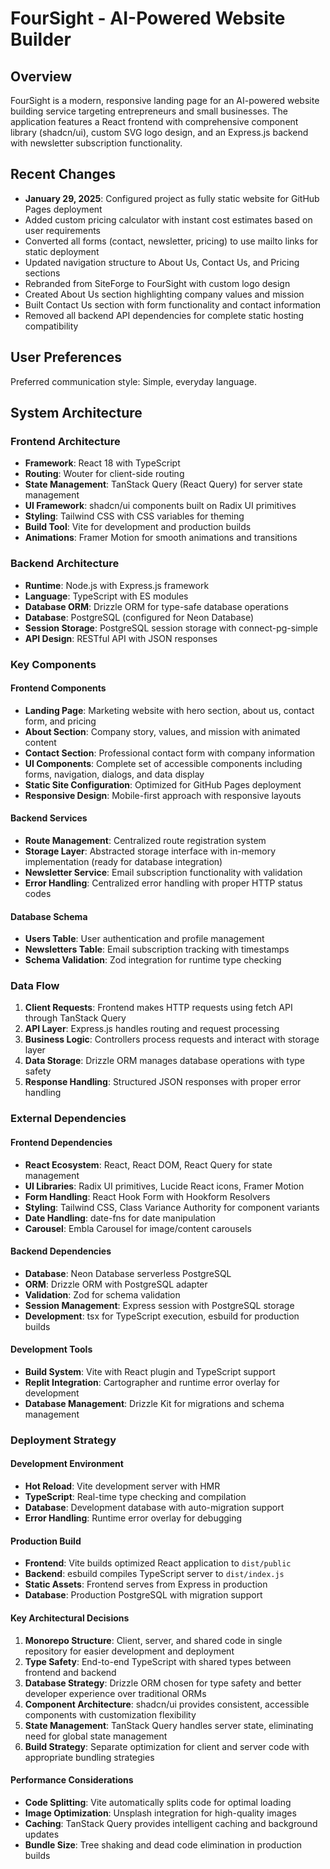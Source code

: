 # FourSight - AI-Powered Website Builder

## Overview

FourSight is a modern, responsive landing page for an AI-powered website building service targeting entrepreneurs and small businesses. The application features a React frontend with comprehensive component library (shadcn/ui), custom SVG logo design, and an Express.js backend with newsletter subscription functionality.

## Recent Changes

- **January 29, 2025**: Configured project as fully static website for GitHub Pages deployment
- Added custom pricing calculator with instant cost estimates based on user requirements
- Converted all forms (contact, newsletter, pricing) to use mailto links for static deployment
- Updated navigation structure to About Us, Contact Us, and Pricing sections
- Rebranded from SiteForge to FourSight with custom logo design
- Created About Us section highlighting company values and mission
- Built Contact Us section with form functionality and contact information
- Removed all backend API dependencies for complete static hosting compatibility

## User Preferences

Preferred communication style: Simple, everyday language.

## System Architecture

### Frontend Architecture
- **Framework**: React 18 with TypeScript
- **Routing**: Wouter for client-side routing
- **State Management**: TanStack Query (React Query) for server state management
- **UI Framework**: shadcn/ui components built on Radix UI primitives
- **Styling**: Tailwind CSS with CSS variables for theming
- **Build Tool**: Vite for development and production builds
- **Animations**: Framer Motion for smooth animations and transitions

### Backend Architecture
- **Runtime**: Node.js with Express.js framework
- **Language**: TypeScript with ES modules
- **Database ORM**: Drizzle ORM for type-safe database operations
- **Database**: PostgreSQL (configured for Neon Database)
- **Session Storage**: PostgreSQL session storage with connect-pg-simple
- **API Design**: RESTful API with JSON responses

### Key Components

#### Frontend Components
- **Landing Page**: Marketing website with hero section, about us, contact form, and pricing
- **About Section**: Company story, values, and mission with animated content
- **Contact Section**: Professional contact form with company information
- **UI Components**: Complete set of accessible components including forms, navigation, dialogs, and data display
- **Static Site Configuration**: Optimized for GitHub Pages deployment
- **Responsive Design**: Mobile-first approach with responsive layouts

#### Backend Services
- **Route Management**: Centralized route registration system
- **Storage Layer**: Abstracted storage interface with in-memory implementation (ready for database integration)
- **Newsletter Service**: Email subscription functionality with validation
- **Error Handling**: Centralized error handling with proper HTTP status codes

#### Database Schema
- **Users Table**: User authentication and profile management
- **Newsletters Table**: Email subscription tracking with timestamps
- **Schema Validation**: Zod integration for runtime type checking

### Data Flow

1. **Client Requests**: Frontend makes HTTP requests using fetch API through TanStack Query
2. **API Layer**: Express.js handles routing and request processing
3. **Business Logic**: Controllers process requests and interact with storage layer
4. **Data Storage**: Drizzle ORM manages database operations with type safety
5. **Response Handling**: Structured JSON responses with proper error handling

### External Dependencies

#### Frontend Dependencies
- **React Ecosystem**: React, React DOM, React Query for state management
- **UI Libraries**: Radix UI primitives, Lucide React icons, Framer Motion
- **Form Handling**: React Hook Form with Hookform Resolvers
- **Styling**: Tailwind CSS, Class Variance Authority for component variants
- **Date Handling**: date-fns for date manipulation
- **Carousel**: Embla Carousel for image/content carousels

#### Backend Dependencies
- **Database**: Neon Database serverless PostgreSQL
- **ORM**: Drizzle ORM with PostgreSQL adapter
- **Validation**: Zod for schema validation
- **Session Management**: Express session with PostgreSQL storage
- **Development**: tsx for TypeScript execution, esbuild for production builds

#### Development Tools
- **Build System**: Vite with React plugin and TypeScript support
- **Replit Integration**: Cartographer and runtime error overlay for development
- **Database Management**: Drizzle Kit for migrations and schema management

### Deployment Strategy

#### Development Environment
- **Hot Reload**: Vite development server with HMR
- **TypeScript**: Real-time type checking and compilation
- **Database**: Development database with auto-migration support
- **Error Handling**: Runtime error overlay for debugging

#### Production Build
- **Frontend**: Vite builds optimized React application to `dist/public`
- **Backend**: esbuild compiles TypeScript server to `dist/index.js`
- **Static Assets**: Frontend serves from Express in production
- **Database**: Production PostgreSQL with migration support

#### Key Architectural Decisions

1. **Monorepo Structure**: Client, server, and shared code in single repository for easier development and deployment
2. **Type Safety**: End-to-end TypeScript with shared types between frontend and backend
3. **Database Strategy**: Drizzle ORM chosen for type safety and better developer experience over traditional ORMs
4. **Component Architecture**: shadcn/ui provides consistent, accessible components with customization flexibility
5. **State Management**: TanStack Query handles server state, eliminating need for global state management
6. **Build Strategy**: Separate optimization for client and server code with appropriate bundling strategies

#### Performance Considerations
- **Code Splitting**: Vite automatically splits code for optimal loading
- **Image Optimization**: Unsplash integration for high-quality images
- **Caching**: TanStack Query provides intelligent caching and background updates
- **Bundle Size**: Tree shaking and dead code elimination in production builds